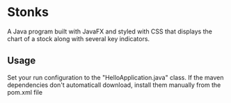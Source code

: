 
# Stonks

A Java program built with JavaFX and styled with CSS that displays the chart of a stock along with several key indicators.



## Usage

Set your run configuration to the "HelloApplication.java" class. If the maven dependencies don't automaticall download, install them manually from the pom.xml file

 
